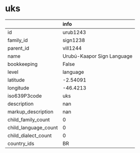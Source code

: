 # uks
|                      | info                       |
|:---------------------|:---------------------------|
| id                   | urub1243                   |
| family_id            | sign1238                   |
| parent_id            | vill1244                   |
| name                 | Urubú-Kaapor Sign Language |
| bookkeeping          | False                      |
| level                | language                   |
| latitude             | -2.54091                   |
| longitude            | -46.4213                   |
| iso639P3code         | uks                        |
| description          | nan                        |
| markup_description   | nan                        |
| child_family_count   | 0                          |
| child_language_count | 0                          |
| child_dialect_count  | 0                          |
| country_ids          | BR                         |